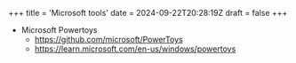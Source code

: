 +++
title = 'Microsoft tools'
date = 2024-09-22T20:28:19Z
draft = false
+++

- Microsoft Powertoys
    - https://github.com/microsoft/PowerToys
    - https://learn.microsoft.com/en-us/windows/powertoys

